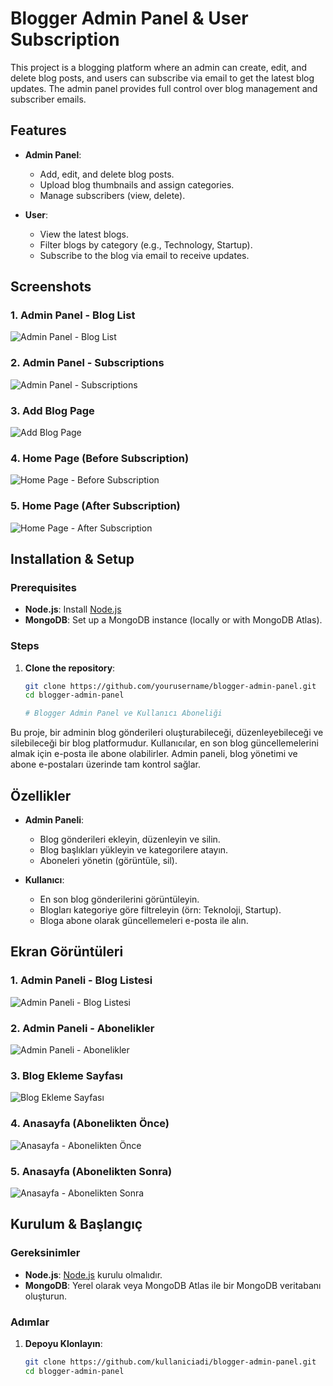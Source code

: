 # Blogger Admin Panel & User Subscription

This project is a blogging platform where an admin can create, edit, and delete blog posts, and users can subscribe via email to get the latest blog updates. The admin panel provides full control over blog management and subscriber emails.

## Features

- **Admin Panel**:
  - Add, edit, and delete blog posts.
  - Upload blog thumbnails and assign categories.
  - Manage subscribers (view, delete).
  
- **User**:
  - View the latest blogs.
  - Filter blogs by category (e.g., Technology, Startup).
  - Subscribe to the blog via email to receive updates.

## Screenshots

### 1. Admin Panel - Blog List
![Admin Panel - Blog List](./screenshots/AllPosts.png)

### 2. Admin Panel - Subscriptions
![Admin Panel - Subscriptions](./screenshots/AllSub.png)

### 3. Add Blog Page
![Add Blog Page](./screenshots/PostBlogs.png)

### 4. Home Page (Before Subscription)
![Home Page - Before Subscription](./screenshots/firstPage.png)

### 5. Home Page (After Subscription)
![Home Page - After Subscription](./screenshots/AllBlogs.png)

## Installation & Setup

### Prerequisites

- **Node.js**: Install [Node.js](https://nodejs.org/)
- **MongoDB**: Set up a MongoDB instance (locally or with MongoDB Atlas).

### Steps

1. **Clone the repository**:
   ```bash
   git clone https://github.com/yourusername/blogger-admin-panel.git
   cd blogger-admin-panel

   # Blogger Admin Panel ve Kullanıcı Aboneliği

Bu proje, bir adminin blog gönderileri oluşturabileceği, düzenleyebileceği ve silebileceği bir blog platformudur. Kullanıcılar, en son blog güncellemelerini almak için e-posta ile abone olabilirler. Admin paneli, blog yönetimi ve abone e-postaları üzerinde tam kontrol sağlar.

## Özellikler

- **Admin Paneli**:
  - Blog gönderileri ekleyin, düzenleyin ve silin.
  - Blog başlıkları yükleyin ve kategorilere atayın.
  - Aboneleri yönetin (görüntüle, sil).

- **Kullanıcı**:
  - En son blog gönderilerini görüntüleyin.
  - Blogları kategoriye göre filtreleyin (örn: Teknoloji, Startup).
  - Bloga abone olarak güncellemeleri e-posta ile alın.

## Ekran Görüntüleri

### 1. Admin Paneli - Blog Listesi
![Admin Paneli - Blog Listesi](./screenshots/AllPosts.png)

### 2. Admin Paneli - Abonelikler
![Admin Paneli - Abonelikler](./screenshots/AllSub.png)

### 3. Blog Ekleme Sayfası
![Blog Ekleme Sayfası](./screenshots/PostBlogs.png)

### 4. Anasayfa (Abonelikten Önce)
![Anasayfa - Abonelikten Önce](./screenshots/firstPage.png)

### 5. Anasayfa (Abonelikten Sonra)
![Anasayfa - Abonelikten Sonra](./screenshots/AllBlogs.png)

## Kurulum & Başlangıç

### Gereksinimler

- **Node.js**: [Node.js](https://nodejs.org/) kurulu olmalıdır.
- **MongoDB**: Yerel olarak veya MongoDB Atlas ile bir MongoDB veritabanı oluşturun.

### Adımlar

1. **Depoyu Klonlayın**:
   ```bash
   git clone https://github.com/kullaniciadi/blogger-admin-panel.git
   cd blogger-admin-panel


